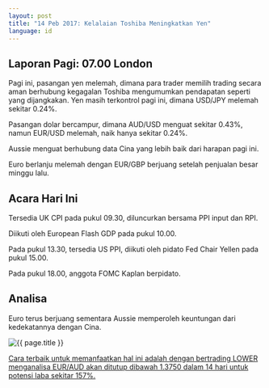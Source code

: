 ```yaml
---
layout: post
title: "14 Peb 2017: Kelalaian Toshiba Meningkatkan Yen"
language: id
---
```

## Laporan Pagi: 07.00 London

Pagi ini, pasangan yen melemah, dimana para trader memilih trading secara aman berhubung kegagalan Toshiba mengumumkan pendapatan seperti yang dijangkakan. Yen masih terkontrol pagi ini, dimana USD/JPY melemah sekitar 0.24%.

Pasangan dolar bercampur, dimana AUD/USD menguat sekitar 0.43%, namun EUR/USD melemah, naik hanya sekitar 0.24%.

Aussie menguat berhubung data Cina yang lebih baik dari harapan pagi ini.

Euro berlanju melemah dengan EUR/GBP berjuang setelah penjualan besar minggu lalu.

## Acara Hari Ini

Tersedia UK CPI pada pukul 09.30, diluncurkan bersama PPI input dan RPI.

Diikuti oleh European Flash GDP pada pukul 10.00.

Pada pukul 13.30, tersedia US PPI, diikuti oleh pidato Fed Chair Yellen pada pukul 15.00.

Pada pukul 18.00, anggota FOMC Kaplan berpidato.

## Analisa

Euro terus berjuang sementara Aussie memperoleh keuntungan dari kedekatannya dengan Cina.

<img class="post-image" src="{{ site.url }}/images/Screen Shot 2017-02-14.png" alt="{{ page.title }}">

<a href="%LINK%%?currency=USD&market=forex&underlying=frxEURAUD&formname=higherlower&duration_amount=14&duration_units=d&amount=10&amount_type=payout&expiry_type=duration&barrier=1.3750">Cara terbaik untuk memanfaatkan hal ini adalah dengan bertrading LOWER menganalisa EUR/AUD akan ditutup dibawah 1.3750 dalam 14 hari untuk potensi laba sekitar 157%.</a>